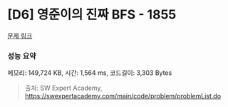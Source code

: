 # [D6] 영준이의 진짜 BFS - 1855 

[문제 링크](https://swexpertacademy.com/main/code/problem/problemDetail.do?contestProbId=AV5LnipaDvwDFAXc) 

### 성능 요약

메모리: 149,724 KB, 시간: 1,564 ms, 코드길이: 3,303 Bytes



> 출처: SW Expert Academy, https://swexpertacademy.com/main/code/problem/problemList.do